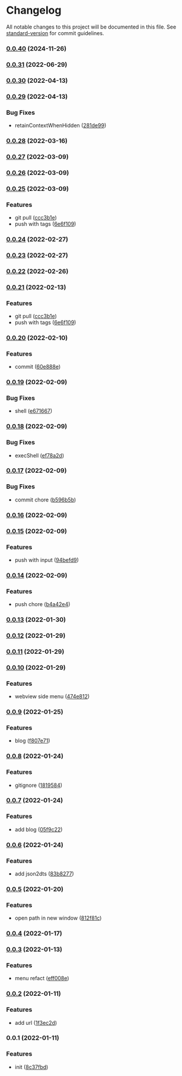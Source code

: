 # Changelog

All notable changes to this project will be documented in this file. See [standard-version](https://github.com/conventional-changelog/standard-version) for commit guidelines.

### [0.0.40](https://github.com/Saber2pr/saber2pr/compare/v0.0.39...v0.0.40) (2024-11-26)

### [0.0.31](https://github.com/Saber2pr/saber2pr/compare/v0.0.30...v0.0.31) (2022-06-29)

### [0.0.30](https://github.com/Saber2pr/saber2pr/compare/v0.0.29...v0.0.30) (2022-04-13)

### [0.0.29](https://github.com/Saber2pr/saber2pr/compare/v0.0.28...v0.0.29) (2022-04-13)


### Bug Fixes

* retainContextWhenHidden ([281de99](https://github.com/Saber2pr/saber2pr/commit/281de9910e341c00bd2c60afd127c48b13f887fc))

### [0.0.28](https://github.com/Saber2pr/saber2pr/compare/v0.0.27...v0.0.28) (2022-03-16)

### [0.0.27](https://github.com/Saber2pr/saber2pr/compare/v0.0.26...v0.0.27) (2022-03-09)

### [0.0.26](https://github.com/Saber2pr/saber2pr/compare/v0.0.25...v0.0.26) (2022-03-09)

### [0.0.25](https://github.com/Saber2pr/saber2pr/compare/v0.0.20...v0.0.25) (2022-03-09)


### Features

* git pull ([ccc3b1e](https://github.com/Saber2pr/saber2pr/commit/ccc3b1ef70a77b4ba2e02afbdd6670d1f3d2ed40))
* push with tags ([6e6f109](https://github.com/Saber2pr/saber2pr/commit/6e6f109af4b6e25a3cb1ce1d2d71f319b3572510))

### [0.0.24](https://github.com/Saber2pr/saber2pr/compare/v0.0.23...v0.0.24) (2022-02-27)

### [0.0.23](https://github.com/Saber2pr/saber2pr/compare/v0.0.22...v0.0.23) (2022-02-27)

### [0.0.22](https://github.com/Saber2pr/saber2pr/compare/v0.0.21...v0.0.22) (2022-02-26)

### [0.0.21](https://github.com/Saber2pr/saber2pr/compare/v0.0.20...v0.0.21) (2022-02-13)


### Features

* git pull ([ccc3b1e](https://github.com/Saber2pr/saber2pr/commit/ccc3b1ef70a77b4ba2e02afbdd6670d1f3d2ed40))
* push with tags ([6e6f109](https://github.com/Saber2pr/saber2pr/commit/6e6f109af4b6e25a3cb1ce1d2d71f319b3572510))

### [0.0.20](https://github.com/Saber2pr/saber2pr/compare/v0.0.19...v0.0.20) (2022-02-10)


### Features

* commit ([60e888e](https://github.com/Saber2pr/saber2pr/commit/60e888eff12f6150e04376533b2ef68764e34418))

### [0.0.19](https://github.com/Saber2pr/saber2pr/compare/v0.0.18...v0.0.19) (2022-02-09)


### Bug Fixes

* shell ([e671667](https://github.com/Saber2pr/saber2pr/commit/e67166772f2bea4dedd58ae1f68e5979dfed92e3))

### [0.0.18](https://github.com/Saber2pr/saber2pr/compare/v0.0.17...v0.0.18) (2022-02-09)


### Bug Fixes

* execShell ([ef78a2d](https://github.com/Saber2pr/saber2pr/commit/ef78a2d96d19c4b238c9206b4cc7fabc6c9b944b))

### [0.0.17](https://github.com/Saber2pr/saber2pr/compare/v0.0.16...v0.0.17) (2022-02-09)


### Bug Fixes

* commit chore ([b596b5b](https://github.com/Saber2pr/saber2pr/commit/b596b5bf7a1f54fc9db945261be6c00d03b186d8))

### [0.0.16](https://github.com/Saber2pr/saber2pr/compare/v0.0.15...v0.0.16) (2022-02-09)

### [0.0.15](https://github.com/Saber2pr/saber2pr/compare/v0.0.14...v0.0.15) (2022-02-09)


### Features

* push with input ([94befd9](https://github.com/Saber2pr/saber2pr/commit/94befd95d76f12b5a8d697101215bcae9ed57005))

### [0.0.14](https://github.com/Saber2pr/saber2pr/compare/v0.0.13...v0.0.14) (2022-02-09)


### Features

* push chore ([b4a42e4](https://github.com/Saber2pr/saber2pr/commit/b4a42e4e306b71ec65d5334f68b859f9cfbf2485))

### [0.0.13](https://github.com/Saber2pr/saber2pr/compare/v0.0.12...v0.0.13) (2022-01-30)

### [0.0.12](https://github.com/Saber2pr/saber2pr/compare/v0.0.11...v0.0.12) (2022-01-29)

### [0.0.11](https://github.com/Saber2pr/saber2pr/compare/v0.0.10...v0.0.11) (2022-01-29)

### [0.0.10](https://github.com/Saber2pr/saber2pr/compare/v0.0.9...v0.0.10) (2022-01-29)


### Features

* webview side menu ([474e812](https://github.com/Saber2pr/saber2pr/commit/474e812cb9d4c4b066c4845ef5d51d7544541a8d))

### [0.0.9](https://github.com/Saber2pr/saber2pr/compare/v0.0.8...v0.0.9) (2022-01-25)


### Features

* blog ([f807e71](https://github.com/Saber2pr/saber2pr/commit/f807e71cfced8da7db162943ebe695555b0cf9b7))

### [0.0.8](https://github.com/Saber2pr/saber2pr/compare/v0.0.7...v0.0.8) (2022-01-24)


### Features

* gitignore ([1819584](https://github.com/Saber2pr/saber2pr/commit/1819584c1c282815262e59e16b79feba1d6bf66f))

### [0.0.7](https://github.com/Saber2pr/saber2pr/compare/v0.0.6...v0.0.7) (2022-01-24)


### Features

* add blog ([05f9c22](https://github.com/Saber2pr/saber2pr/commit/05f9c22d703cd554fc94c907e82dafd433eeff1f))

### [0.0.6](https://github.com/Saber2pr/saber2pr/compare/v0.0.5...v0.0.6) (2022-01-24)


### Features

* add json2dts ([83b8277](https://github.com/Saber2pr/saber2pr/commit/83b82773a11c945adad041c747c32bdc1fbe513d))

### [0.0.5](https://github.com/Saber2pr/saber2pr/compare/v0.0.4...v0.0.5) (2022-01-20)


### Features

* open path in new window ([812f81c](https://github.com/Saber2pr/saber2pr/commit/812f81c4bb100fdddf83c4ed9b042477d2bc00bf))

### [0.0.4](https://github.com/Saber2pr/saber2pr/compare/v0.0.3...v0.0.4) (2022-01-17)

### [0.0.3](https://github.com/Saber2pr/saber2pr/compare/v0.0.2...v0.0.3) (2022-01-13)


### Features

* menu refact ([eff008e](https://github.com/Saber2pr/saber2pr/commit/eff008ee8ae1c02eadb8cc89a94ed8ec77610c23))

### [0.0.2](https://github.com/Saber2pr/saber2pr/compare/v0.0.1...v0.0.2) (2022-01-11)


### Features

* add url ([1f3ec2d](https://github.com/Saber2pr/saber2pr/commit/1f3ec2d8fc8400d68aa062ae3dee3dff9d6540fc))

### 0.0.1 (2022-01-11)


### Features

* init ([8c37fbd](https://github.com/Saber2pr/saber2pr/commit/8c37fbdd223473b69985288b52d980ae52183bfd))
